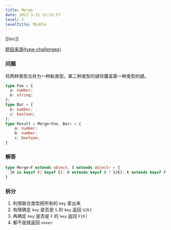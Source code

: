 ```yaml
---
title: Merge
date: 2022-3-31 12:22:57
level: 2
levelTitle: Middle
---
```


[[toc]]

[题目来源(type-challenges)](https://github.com/type-challenges/type-challenges/blob/master/questions/599-medium-merge/README.md)

### 问题
将两种类型合并为一种新类型。第二种类型的键将覆盖第一种类型的键。

```typescript
type Foo = {
  a: number;
  b: string;
};
type Bar = {
  b: number;
  c: boolean;
};
type Result = Merge<Foo, Bar> = {
	a: number;
	b: number;
	c: boolean;
}
```

### 解答
```typescript
type Merge<F extends object, S extends object> = {
  [K in keyof F| keyof S]: K extends keyof S ? S[K]: K extends keyof F ? F[K]: never
}
```

### 拆分
1. 利用联合类型把所有的 `key` 拿出来
2. 有限确定 `key` 是否是 `S` 的 `key` 返回 `S[K]`
3. 再确定 `key` 是否是 `F` 的 `key` 返回 `F[K]`
4. 都不是就返回 `never`
